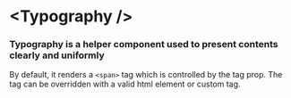 # \<Typography /\>

### Typography is a helper component used to present contents clearly and uniformly

By default, it renders a `<span>` tag which is controlled by the tag prop. The tag can be overridden with a valid html element or custom tag.
